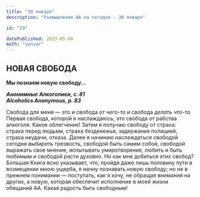 ```yaml
---
title: "30 января"
description: "Размышления АА на сегодня - 30 января"

id: "29"

datePublished: 2023-05-04
moth: "yanvar"
---
```


## НОВАЯ СВОБОДА

**Мы познаем новую свободу…**

**_Анонимные Алкоголики, с. 81  
Alcoholics Anonymous, p. 83_**

Свобода для меня — это и свобода _от чего-то_ и свобода _делать что-то._
Первая свобода, которой я наслаждаюсь, это свобода _от_ рабства алкоголя.
Какое облегчение! Затем я получаю свободу от страха: страха перед людьми,
страха безденежья, задержания полицией, страха неудачи, отказа. Далее я
начинаю наслаждаться свободой сегодня _выбирать_ трезвость, свободой быть
самим собой, свободой выражать свое мнение, испытывать умиротворение, любить и
быть любимым и свободой расти духовно. Но как мне добиться этих свобод?
Большая Книга ясно указывает, что, пройдя даже лишь половину пути в возмещении
мною ущерба, я начну познавать новую свободу; но не в прежнем понимании —
поступать, как я хочу, не обращая внимания на других, а новую, которая
обеспечит исполнение в моей жизни обещаний АА. Какая радость быть свободным!
